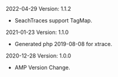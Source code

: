 2022-04-29 Version: 1.1.2
- SeachTraces support TagMap.

2021-01-23 Version: 1.1.0
- Generated php 2019-08-08 for xtrace.

2020-12-28 Version: 1.0.0
- AMP Version Change.

